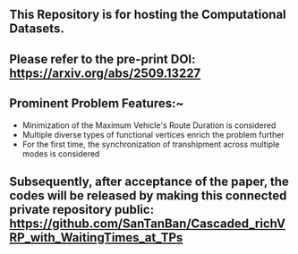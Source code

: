## This Repository is for hosting the Computational Datasets.
## Please refer to the pre-print DOI: https://arxiv.org/abs/2509.13227

## Prominent Problem Features:~
- Minimization of the Maximum Vehicle's Route Duration is considered
- Multiple diverse types of functional vertices enrich the problem further
- For the first time, the synchronization of transhipment across multiple modes is considered

## Subsequently, after acceptance of the paper, the codes will be released by making this connected private repository public: https://github.com/SanTanBan/Cascaded_richVRP_with_WaitingTimes_at_TPs
